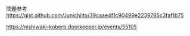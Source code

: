 問題参考
https://gist.github.com/JunichiIto/39caae4f1c90499e2239785c3faf1b75

https://nishiwaki-koberb.doorkeeper.jp/events/55105
